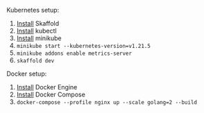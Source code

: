 Kubernetes setup:
1. [Install](https://skaffold.dev/docs/install/) Skaffold
2. [Install](https://kubernetes.io/docs/tasks/tools/install-kubectl/) kubectl
3. [Install](https://minikube.sigs.k8s.io/docs/start/) minikube
4. ```minikube start --kubernetes-version=v1.21.5```
5. ```minikube addons enable metrics-server```
6. ```skaffold dev```

Docker setup:
1. [Install](https://docs.docker.com/engine/install/) Docker Engine
2. [Install](https://docs.docker.com/compose/install/) Docker Compose
3. ```docker-compose --profile nginx up --scale golang=2 --build```
